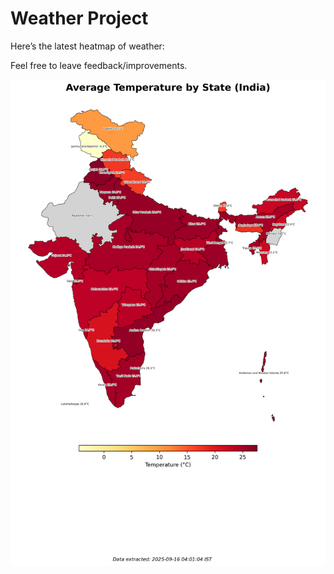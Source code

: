 # Weather Project

Here’s the latest heatmap of weather:

Feel free to leave feedback/improvements.

![India Heatmap](docs/assets/india_heatmap.png?v=C893AA)
